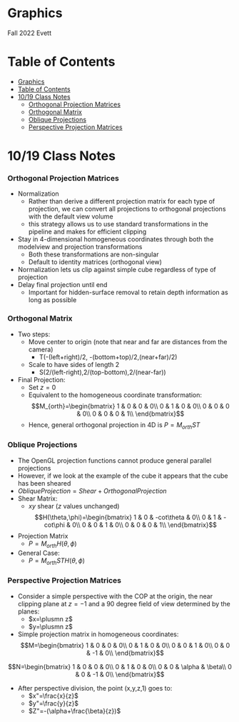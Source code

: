 # Graphics

Fall 2022
Evett

# Table of Contents

- [Graphics](#graphics)
- [Table of Contents](#table-of-contents)
- [10/19 Class Notes](#1019-class-notes)
    - [Orthogonal Projection Matrices](#orthogonal-projection-matrices)
    - [Orthogonal Matrix](#orthogonal-matrix)
    - [Oblique Projections](#oblique-projections)
    - [Perspective Projection Matrices](#perspective-projection-matrices)

# 10/19 Class Notes

### Orthogonal Projection Matrices

- Normalization
  - Rather than derive a different projection matrix for each type of projection, we can convert all projections to orthogonal projections with the default view volume
  - this strategy allows us to use standard transformations in the pipeline and makes for efficient clipping
- Stay in 4-dimensional homogeneous coordinates through both the modelview and projection transformations
  - Both these transformations are non-singular
  - Default to identity matrices (orthogonal view)
- Normalization lets us clip against simple cube regardless of type of projection
- Delay final projection until end
  - Important for hidden-surface removal to retain depth information as long as possible

### Orthogonal Matrix

- Two steps:
  - Move center to origin (note that near and far are distances from the camera)
    - T(-(left+right)/2, -(bottom+top)/2,(near+far)/2)
  - Scale to have sides of length 2
    - S(2/(left-right),2/(top-bottom),2/(near-far))
- Final Projection:
  - Set $z=0$
  - Equivalent to the homogeneous coordinate transformation:
$$M_{orth}=\begin{bmatrix}
    1 & 0 & 0 & 0\\
    0 & 1 & 0 & 0\\
    0 & 0 & 0 & 0\\
    0 & 0 & 0 & 1\\
\end{bmatrix}$$
  - Hence, general orthogonal projection in 4D is $P=M_{orth}ST$

### Oblique Projections

- The OpenGL projection functions cannot produce general parallel projections 
- However, if we look at the example of the cube it appears that the cube has been sheared
- $Oblique Projection=Shear+Orthogonal Projection$
- Shear Matrix:
  - *xy* shear (*z* values unchanged)
$$H(\theta,\phi)=\begin{bmatrix}
    1 & 0 & -cot\theta & 0\\
    0 & 1 & -cot\phi & 0\\
    0 & 0 & 1 & 0\\
    0 & 0 & 0 & 1\\
\end{bmatrix}$$
- Projection Matrix
  - $P=M_{orth}H(\theta,\phi)$
- General Case:
  - $P=M_{orth}STH(\theta,\phi)$

### Perspective Projection Matrices

- Consider a simple perspective with the COP at the origin, the near clipping plane at $z=-1$ and a 90 degree field of view determined by the planes:
  - $x=\plusmn z$
  - $y=\plusmn z$
- Simple projection matrix in homogeneous coordinates:
$$M=\begin{bmatrix}
    1 & 0 & 0 & 0\\
    0 & 1 & 0 & 0\\
    0 & 0 & 1 & 0\\
    0 & 0 & -1 & 0\\
\end{bmatrix}$$

$$N=\begin{bmatrix}
    1 & 0 & 0 & 0\\
    0 & 1 & 0 & 0\\
    0 & 0 & \alpha & \beta\\
    0 & 0 & -1 & 0\\
\end{bmatrix}$$

- After perspective division, the point (x,y,z,1) goes to:
  - $x"=\frac{x}{z}$
  - $y"=\frac{y}{z}$
  - $Z"=-(\alpha+\frac{\beta}{z})$











